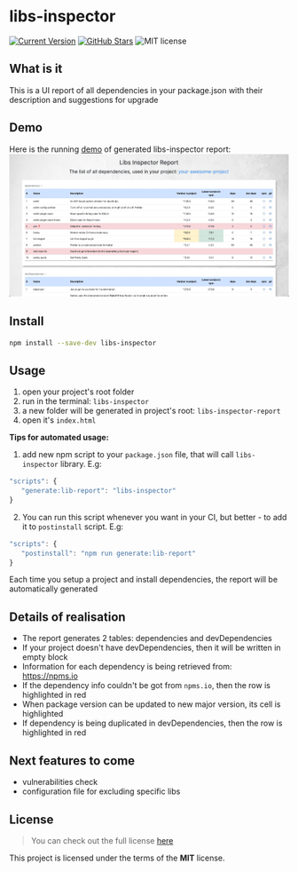 # libs-inspector

[![Current Version](https://img.shields.io/github/package-json/v/GoncharIgor/libs-inspector?color=%2397c40f)](https://github.com/GoncharIgor/libs-inspector)
[![GitHub Stars](https://img.shields.io/github/stars/GoncharIgor/libs-inspector.svg?logo=github)](https://github.com/GoncharIgor/libs-inspector/stargazers)
![MIT license](https://img.shields.io/github/license/GoncharIgor/libs-inspector)

## What is it

This is a UI report of all dependencies in your package.json with their description and suggestions for upgrade

## Demo

Here is the running [demo](https://goncharigor.github.io/libs-inspector/) of generated libs-inspector report:
[![alt text](example/demo.jpg "Libs Inspector report demo")](https://goncharigor.github.io/libs-inspector/)

## Install

```bash
npm install --save-dev libs-inspector
```

## Usage

1. open your project's root folder
2. run in the terminal: `libs-inspector`
3. a new folder will be generated in project's root: `libs-inspector-report`
4. open it's `index.html`

**Tips for automated usage:**
1. add new npm script to your `package.json` file, that will call `libs-inspector` library. E.g:
```javascript
"scripts": {
   "generate:lib-report": "libs-inspector"
}
```
2. You can run this script whenever you want in your CI, but better - to add it to `postinstall` script. E.g:
```javascript
"scripts": {
   "postinstall": "npm run generate:lib-report"
}
```
Each time you setup a project and install dependencies, the report will be automatically generated

## Details of realisation
- The report generates 2 tables: dependencies and devDependencies
- If your project doesn't have devDependencies, then it will be written in empty block
- Information for each dependency is being retrieved from: https://npms.io
- If the dependency info couldn't be got from `npms.io`, then the row is highlighted in red
- When package version can be updated to new major version, its cell is highlighted
- If dependency is being duplicated in devDependencies, then the row is highlighted in red


## Next features to come
- vulnerabilities check
- configuration file for excluding specific libs


## License

>You can check out the full license [here](https://github.com/GoncharIgor/libs-inspector/blob/master/LICENSE)

This project is licensed under the terms of the **MIT** license.

